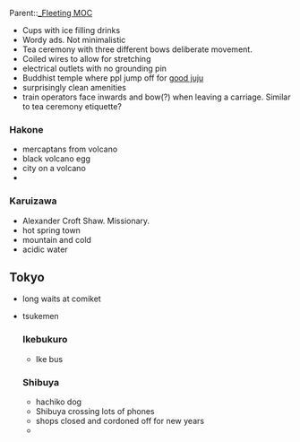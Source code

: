 Parent::[_Fleeting MOC](_Fleeting%20MOC.md)


- Cups with ice filling drinks
- Wordy ads. Not minimalistic
- Tea ceremony with three different bows deliberate movement. 
- Coiled wires to allow for stretching
- electrical outlets with no grounding pin
- Buddhist temple where ppl jump off for [good juju](https://en.m.wikipedia.org/wiki/Kiyomizu-dera)
- surprisingly clean amenities
- train operators face inwards and bow(?) when leaving a carriage. Similar to tea ceremony etiquette?

### Hakone
- mercaptans from volcano
- black volcano egg
- city on a volcano
- 
### Karuizawa
- Alexander Croft Shaw. Missionary.
- hot spring town
- mountain and cold
- acidic water

## Tokyo
- long waits at comiket
- tsukemen 

   ### Ikebukuro
    - Ike bus
    ### Shibuya
    - hachiko dog
    - Shibuya crossing lots of phones
    - shops closed and cordoned off for new years
    -



